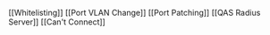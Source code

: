 [[Whitelisting]]
[[Port VLAN Change]]
[[Port Patching]]
[[QAS Radius Server]]
[[Can't Connect]]


























